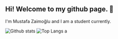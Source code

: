 ## Hi! Welcome to my github page. 👋

I'm Mustafa Zaimoğlu and I am a student currently.


![Github stats](https://github-readme-stats.vercel.app/api?username=mustafazaimoglu&theme=tokyonight&show_icons=true&include_all_commits=true&count_private=true) ![Top Langs](https://github-readme-stats.vercel.app/api/top-langs/?username=mustafazaimoglu&theme=tokyonight)
 a


<!--
**mustafazaimoglu/mustafazaimoglu** is a ✨ _special_ ✨ repository because its `README.md` (this file) appears on your GitHub profile.

Here are some ideas to get you started:

- 🔭 I’m currently working on ...
- 🌱 I’m currently learning ...
- 👯 I’m looking to collaborate on ...
- 🤔 I’m looking for help with ...
- 💬 Ask me about ...
- 📫 How to reach me: ...
- 😄 Pronouns: ...
- ⚡ Fun fact: ...
-->
